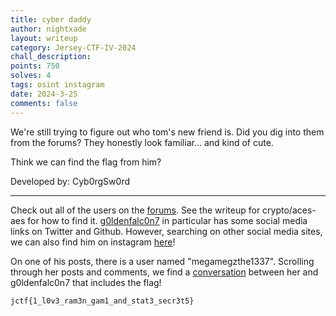 ```yaml
---
title: cyber daddy
author: nightxade
layout: writeup
category: Jersey-CTF-IV-2024
chall_description:
points: 750
solves: 4
tags: osint instagram
date: 2024-3-25
comments: false
---
```


We're still trying to figure out who tom's new friend is. Did you dig into them from the forums? They honestly look familiar... and kind of cute.  

Think we can find the flag from him?  

Developed by: Cyb0rgSw0rd  

---

Check out all of the users on the [forums](https://drtomlei.xyz/forums). See the writeup for crypto/aces-aes for how to find it. [g0ldenfalc0n7](https://drtomlei.xyz/user/g0ldenfalc0n7) in particular has some social media links on Twitter and Github. However, searching on other social media sites, we can also find him on instagram [here](https://www.instagram.com/g0ldenfalc0n7/)!  

On one of his posts, there is a user named "megamegzthe1337". Scrolling through her posts and comments, we find a [conversation](https://www.instagram.com/p/C44chwnM4IX/) between her and g0ldenfalc0n7 that includes the flag!  

    jctf{1_l0v3_ram3n_gam1_and_stat3_secr3t5}